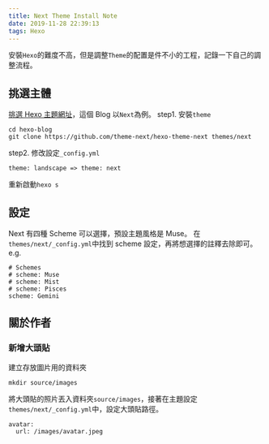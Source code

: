 ```yaml
---
title: Next Theme Install Note
date: 2019-11-28 22:39:13
tags: Hexo
---
```

安裝`Hexo`的難度不高，但是調整`Theme`的配置是件不小的工程，記錄一下自己的調整流程。
<!--more-->

## 挑選主體
[挑選 Hexo 主題網址](https://hexo.io/themes/)，這個 Blog 以`Next`為例。
step1. 安裝`theme`
```
cd hexo-blog
git clone https://github.com/theme-next/hexo-theme-next themes/next
```
step2. 修改設定`_config.yml`
```
theme: landscape => theme: next
```
重新啟動`hexo s`
## 設定
Next 有四種 Scheme 可以選擇，預設主題風格是 Muse。
在`themes/next/_config.yml`中找到 scheme 設定，再將想選擇的註釋去除即可。
e.g.
```
# Schemes
# scheme: Muse
# scheme: Mist
# scheme: Pisces
scheme: Gemini
```
## 關於作者
### 新增大頭貼
建立存放圖片用的資料夾
```
mkdir source/images
```
將大頭貼的照片丟入資料夾`source/images`，接著在主題設定`themes/next/_config.yml`中，設定大頭貼路徑。
```
avatar:
  url: /images/avatar.jpeg
```